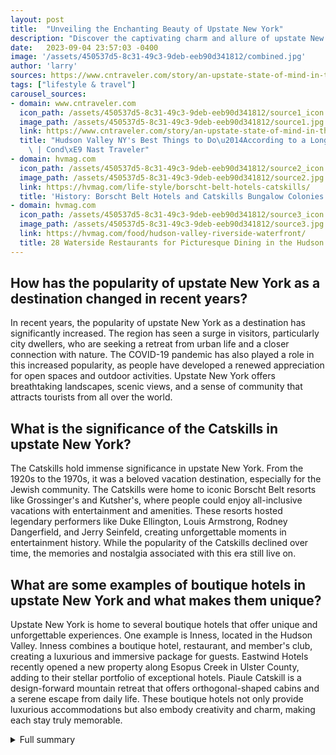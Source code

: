 ```yaml
---
layout: post
title:  "Unveiling the Enchanting Beauty of Upstate New York"
description: "Discover the captivating charm and allure of upstate New York, a region of breathtaking landscapes, close-knit communities, and emerging boutique hotels. From childhood memories to the growing popularity of the area, immerse yourself in the magic that this destination has to offer."
date:   2023-09-04 23:57:03 -0400
image: '/assets/450537d5-8c31-49c3-9deb-eeb90d341812/combined.jpg'
author: 'larry'
sources: https://www.cntraveler.com/story/an-upstate-state-of-mind-in-the-hudson-valley https://hvmag.com/life-style/borscht-belt-hotels-catskills/ https://hvmag.com/food/hudson-valley-riverside-waterfront/ https://hudsonriverpark.org/visit/activities-and-attractions/on-the-water/ https://hotelsabovepar.com/the-best-boutique-hotels-in-upstate-new-york/
tags: ["lifestyle & travel"]
carousel_sources:
- domain: www.cntraveler.com
  icon_path: /assets/450537d5-8c31-49c3-9deb-eeb90d341812/source1_icon.jpg
  image_path: /assets/450537d5-8c31-49c3-9deb-eeb90d341812/source1.jpg
  link: https://www.cntraveler.com/story/an-upstate-state-of-mind-in-the-hudson-valley
  title: "Hudson Valley NY's Best Things to Do\u2014According to a Longtime Insider\
    \ | Cond\xE9 Nast Traveler"
- domain: hvmag.com
  icon_path: /assets/450537d5-8c31-49c3-9deb-eeb90d341812/source2_icon.jpg
  image_path: /assets/450537d5-8c31-49c3-9deb-eeb90d341812/source2.jpg
  link: https://hvmag.com/life-style/borscht-belt-hotels-catskills/
  title: 'History: Borscht Belt Hotels and Catskills Bungalow Colonies'
- domain: hvmag.com
  icon_path: /assets/450537d5-8c31-49c3-9deb-eeb90d341812/source3_icon.jpg
  image_path: /assets/450537d5-8c31-49c3-9deb-eeb90d341812/source3.jpg
  link: https://hvmag.com/food/hudson-valley-riverside-waterfront/
  title: 28 Waterside Restaurants for Picturesque Dining in the Hudson Valley
---
```


## How has the popularity of upstate New York as a destination changed in recent years?
In recent years, the popularity of upstate New York as a destination has significantly increased. The region has seen a surge in visitors, particularly city dwellers, who are seeking a retreat from urban life and a closer connection with nature. The COVID-19 pandemic has also played a role in this increased popularity, as people have developed a renewed appreciation for open spaces and outdoor activities. Upstate New York offers breathtaking landscapes, scenic views, and a sense of community that attracts tourists from all over the world.

## What is the significance of the Catskills in upstate New York?
The Catskills hold immense significance in upstate New York. From the 1920s to the 1970s, it was a beloved vacation destination, especially for the Jewish community. The Catskills were home to iconic Borscht Belt resorts like Grossinger's and Kutsher's, where people could enjoy all-inclusive vacations with entertainment and amenities. These resorts hosted legendary performers like Duke Ellington, Louis Armstrong, Rodney Dangerfield, and Jerry Seinfeld, creating unforgettable moments in entertainment history. While the popularity of the Catskills declined over time, the memories and nostalgia associated with this era still live on.

## What are some examples of boutique hotels in upstate New York and what makes them unique?
Upstate New York is home to several boutique hotels that offer unique and unforgettable experiences. One example is Inness, located in the Hudson Valley. Inness combines a boutique hotel, restaurant, and member's club, creating a luxurious and immersive package for guests. Eastwind Hotels recently opened a new property along Esopus Creek in Ulster County, adding to their stellar portfolio of exceptional hotels. Piaule Catskill is a design-forward mountain retreat that offers orthogonal-shaped cabins and a serene escape from daily life. These boutique hotels not only provide luxurious accommodations but also embody creativity and charm, making each stay truly memorable.

<details>
  <summary>Full summary</summary>
Growing up in upstate New York was a truly magical experience. I spent the happiest days of my childhood at a Russian bungalow colony near the town of Ellenville in the Catskills. Surrounded by nature, I learned to appreciate the simple joys of life and the beauty of the great outdoors.<br><br>Now, as I sit on my porch in the mid–Hudson Valley, I find myself reminiscing about those days. The sounds of birds chirping and the sight of a fat groundhog peeking out of his hole bring back a flood of memories. It's incredible how a place can hold such a special place in our hearts.<br><br>One of my favorite pastimes in the region is indulging in the delicious local cuisine. GioBatta Alimentari, a charming local restaurant, serves the most incredible gnudi di cavolo nero. The thick, soupy kale sauce perfectly complements the bread, creating a mouthwatering combination of flavors.<br><br>But it's not just the food that makes upstate New York so special. The breathtaking landscapes and scenic views are simply unmatched. Driving along the Hudson River, with purple mountains ahead and curving riverbanks behind, is a truly exhilarating experience. Every turn reveals a new vista, a new moment of awe.<br><br>After spending countless summers in upstate New York, I decided to make it my permanent home. I bought a house not far from where I spent those summers as a child, and now I split my time equally between this rural part of the state and the bustling city of New York.<br><br>In recent years, upstate New York has seen a surge in popularity as a destination. The amenities, especially the food and drink options, have grown significantly. Many city dwellers have flocked to upstate, especially since COVID-19 brought about a renewed appreciation for nature and open spaces.<br><br>What's most fascinating is that upstate New York still maintains its charm and sense of community. Artists and writers have formed close-knit colonies, creating a vibrant and creative atmosphere. It's a place where ideas blossom and new perspectives are fostered.<br><br>As the popularity of upstate has grown, so too has the emergence of new hotels in the region. These hotels are not just places to rest your head; they are works of art in their own right. Creativity flows through both their lodgings and their kitchens, offering guests an immersive and unforgettable experience.<br><br>The Catskills, in particular, hold a special place in the hearts of many. From the 1920s through the 1970s, it was a popular vacation destination for Jewish people. The Borscht Belt resorts, such as Grossinger's and Kutsher's, provided all-inclusive vacations with entertainment and amenities. Icons like Duke Ellington, Louis Armstrong, Rodney Dangerfield, and Jerry Seinfeld graced the stages of these hotels, creating unforgettable moments.<br><br>However, as times changed and preferences shifted, the Catskills experienced a decline in popularity. Many of the old hotels have fallen into disrepair and have been abandoned. But the memories and nostalgia associated with the Catskills live on, reminding us of a bygone era.<br><br>Upstate New York is also home to a multitude of scenic waterfront restaurants. These hidden gems offer not only delicious seafood dishes but also breathtaking views of the Hudson River. Imagine dining on crab cakes and clam chowder while taking in the sunset over the water. It's a truly surreal experience.<br><br>From waterfront restaurants in Catskill and Coeymans to Poughkeepsie and Beacon, there is no shortage of options. Café Pitti in Newburgh serves dishes cooked in a wood-fired oven, including their famous truffle steak pizza and lobster ravioli. And for those looking for a riverside setting, The River Grill in Newburgh offers expertly crafted margaritas and fresh tacos.<br><br>To fully immerse oneself in the beauty of upstate New York, staying at one of the many boutique hotels is a must. These hotels offer not only luxurious accommodations but also a unique and unforgettable experience. Inness, located in the Hudson Valley, combines a boutique hotel, restaurant, and member's club into one exquisite package.<br><br>Eastwind Hotels recently opened a new property along Esopus Creek in Ulster County. This expansion adds to their portfolio of exceptional hotels that provide guests with an unparalleled experience. Piaule Catskill, a design-forward mountain retreat, offers orthogonal-shaped cabins and a serene escape from the busyness of everyday life.<br><br>Scribner's Catskill Lodge caters to social and sport-seeking travelers, providing a home away from home in the heart of the Catskills. Hotel Lilien in Tannersville is a chic mountain getaway housed in a refurbished Victorian-style estate. It exudes elegance and charm, making it the perfect place to unwind and rejuvenate.<br><br>Habitas Staatsburg, the first property in the USA for sustainably-led hospitality group Habitas, offers a truly unique and conscious travel experience. With a focus on sustainability and community, it creates a space where guests can connect with both nature and each other.<br><br>These are just a few examples of the incredible boutique hotels that can be found in upstate New York. Each one offers its own distinct charm and character, providing guests with an unforgettable stay.<br><br>Upstate New York is a region of endless beauty and charm. From the stunning landscapes to the close-knit communities, there is something truly magical about this part of the state. Whether you're exploring the historic Catskills, dining at a waterfront restaurant, or staying at a boutique hotel, upstate New York offers a long reach and exciting experience that will stay with you forever.<br><br>References:<br>- The New York Times<br>- Hudson River Park's website<br>- Curbed<br>- Hudson Valley Magazine
</details>
